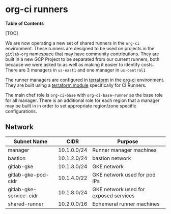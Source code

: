 # org-ci runners

**Table of Contents**

[TOC]

We are now operating a new set of shared runners in the `org-ci` environment.
These runners are designed to be used on projects in the `gitlab-org` namespace
that may have community contributions.
They are built in a new GCP Project to be separated from our current runners,
both because we were asked to as well as making it easier to identify costs.
There are 3 managers in `us-east1` and one manager in `us-central1`

The runner managers are configured in [terraform](https://gitlab.com/gitlab-com/gitlab-com-infrastructure/)
in the [org-ci](https://gitlab.com/gitlab-com/gitlab-com-infrastructure/-/tree/master/environments/org-ci)
environment. They are built using a [terraform module](https://ops.gitlab.net/gitlab-com/gl-infra/terraform-modules/google/ci-manager)
specifically for CI Runners.

The main chef role is `org-ci-base` with `org-ci-base-runner` as the base role for all manager.
There is an additional role for each region that a manager may be built in in order to set
appropriate region/zone specific configurations.

## Network

| Subnet Name             | CIDR        | Purpose                               |
| ----------------------- | ----------- | ------------------------------------- |
| manager                 | 10.1.0.0/24 | Runner manager machines               |
| bastion                 | 10.1.2.0/24 | bastion network                       |
| gitlab-gke              | 10.1.3.0/24 | GKE network                           |
| gitlab-gke-pod-cidr     | 10.1.4.0/22 | GKE network used for pod IPs          |
| gitlab-gke-service-cidr | 10.1.8.0/24 | GKE network used for exposed services |
| shared-runner           | 10.2.0.0/16 | Ephemeral runner machines             |
